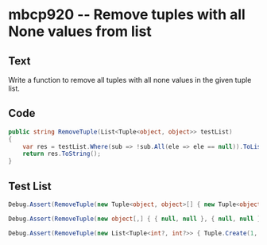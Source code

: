 # mbcp920 -- Remove tuples with all None values from list

## Text

Write a function to remove all tuples with all none values in the given tuple list.

## Code

```csharp
public string RemoveTuple(List<Tuple<object, object>> testList)
{
    var res = testList.Where(sub => !sub.All(ele => ele == null)).ToList();
    return res.ToString();
}
```

## Test List

```csharp
Debug.Assert(RemoveTuple(new Tuple<object, object>[] { new Tuple<object, object>(null, 2), new Tuple<object, object>(null, null), new Tuple<object, object>(3, 4), new Tuple<object, object>(12, 3), new Tuple<object, object>(null, null) }).ToString() == "[(null, 2), (3, 4), (12, 3)]");
```

```csharp
Debug.Assert(RemoveTuple(new object[,] { { null, null }, { null, null }, { 3, 6 }, { 17, 3 }, { null, 1 } }) == "[(3, 6), (17, 3), (None, 1)]");
```

```csharp
Debug.Assert(RemoveTuple(new List<Tuple<int?, int?>> { Tuple.Create(1, 2), Tuple.Create(2, (int?)null), Tuple.Create(3, (int?)null), Tuple.Create(24, 3), Tuple.Create((int?)null, (int?)null) }) == "[(1, 2), (2, None), (3, None), (24, 3)]");
```
